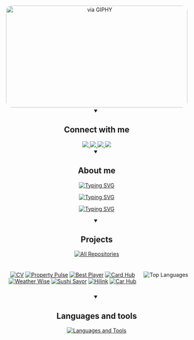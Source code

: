 <div id="social-media" align="center">
    <img src="https://media.giphy.com/media/8coEmqQxL39eMJcey0/giphy.gif" alt="via GIPHY" width="480" height="269" style="border-radius: 15px;" />
  <details open>
    <summary><h2>Connect with me</h2></summary>
    <div id="badges" align="center">
      <a href="https://twitter.com/arturkulembetov">
        <img src="https://img.shields.io/badge/Twitter-1DA1F2?logo=X&logoColor=white&style=for-the-badge" />
      </a>
      <a href="https://www.linkedin.com/in/kulembetov/">
        <img src="https://img.shields.io/badge/LinkedIn-0077B5?logo=linkedin&logoColor=white&style=for-the-badge" />
      </a>
      <a href="https://t.me/artur_kulembetov">
        <img src="https://img.shields.io/badge/Telegram-0088CC?logo=telegram&logoColor=white&style=for-the-badge" />
      </a>
      <a href="mailto:artur_kulembetov@outlook.com">
        <img src="https://img.shields.io/badge/Mail-0078D4?logo=microsoft-outlook&logoColor=white&style=for-the-badge" />
      </a>
    </div>
  </details>
</div>

<div id="about-me" align="center">
  <details open>
    <summary><h2>About me</h2></summary>
    <p align="center">
      <a href="https://git.io/typing-svg">
        <img src="https://readme-typing-svg.demolab.com?font=Fira+Code&duration=501&pause=100&color=1E82F7&center=true&vCenter=true&repeat=false&random=false&width=435&lines=Software+Engineer" alt="Typing SVG" />
      </a>
    </p>
    <p align="center">
<a href="https://git.io/typing-svg">
  <img src="https://readme-typing-svg.demolab.com?font=Fira+Code&duration=3000&color=F7AB0E&center=true&vCenter=true&random=true&width=435&lines=Hi%2C+I'm+Artur;Working+at+an+AI+startup;Living+in+Bangkok;Pursuing+a+CS+degree;Attending+tech+meetups+regularly;Networking+with+tech+enthusiasts;Building+scalable+web+applications;Passionate+about+web+development" alt="Typing SVG" />
</a>
    </p>
    <p align="center">
      <a href="https://git.io/typing-svg"><img src="https://readme-typing-svg.demolab.com?font=Fira+Code&duration=501&pause=100&repeat=false&color=79F7AC&center=true&multiline=true&width=500&height=400&lines=Results-driven+web+developer+with;expertise+in+designing+scalable%2C;user-                                                                              centric+applications+and;improving+workflows.+Skilled+in;modern+web+technologies+like+Next.js%2C;TypeScript%2C+and+React%2C+with+a;strong+focus+on+delivering+impactful;solutions+and+exceptional+user;environments%2C+emphasizing;collaboration%2C+code+quality%2C+and;continuous+improvement." alt="Typing SVG" />
      </a>
    </p>
  </details>
</div>

<div id="projects" align="center">
  <details open>
    <summary><h2>Projects</h2></summary>
    <p align="center">
      <a href="https://github.com/kulembetov?tab=repositories&sort=stargazers">
        <img alt="All Repositories" title="All Repositories" src="https://custom-icon-badges.demolab.com/badge/-Click%20Here%20For%20All%20My%20Repositories-1F222E?style=for-the-badge&logoColor=white&logo=repo" />
      </a>
    </p>
    <div style="display: flex; justify-content: space-between; flex-wrap: nowrap; gap: 10px; padding: 10px;">
    <div style="flex: 1; min-width: 300px;">

[![CV](https://github-readme-stats.vercel.app/api/pin/?username=kulembetov&repo=cv&theme=github_dark_dimmed)](https://github.com/kulembetov/cv)
[![Property Pulse](https://github-readme-stats.vercel.app/api/pin/?username=kulembetov&repo=property-pulse&theme=github_dark_dimmed)](https://github.com/kulembetov/property-pulse)
[![Best Player](https://github-readme-stats.vercel.app/api/pin/?username=kulembetov&repo=best-player&theme=github_dark_dimmed)](https://github.com/kulembetov/best-player)
[![Card Hub](https://github-readme-stats.vercel.app/api/pin/?username=kulembetov&repo=card-hub&theme=github_dark_dimmed)](https://github.com/kulembetov/card-hub)
[![Weather Wise](https://github-readme-stats.vercel.app/api/pin/?username=kulembetov&repo=weather-wise&theme=github_dark_dimmed)](https://github.com/kulembetov/weather-wise)
[![Sushi Savor](https://github-readme-stats.vercel.app/api/pin/?username=kulembetov&repo=sushi-savor&theme=github_dark_dimmed)](https://github.com/kulembetov/sushi-savor)
[![Hilink](https://github-readme-stats.vercel.app/api/pin/?username=kulembetov&repo=hilink&theme=github_dark_dimmed)](https://github.com/kulembetov/hilink)
[![Car Hub](https://github-readme-stats.vercel.app/api/pin/?username=kulembetov&repo=car-hub&theme=github_dark_dimmed)](https://github.com/kulembetov/car-hub)
</div>
<div align="center">

![Top Languages](https://github-readme-stats.vercel.app/api/top-langs/?username=kulembetov&hide_progress=true&hide=html,css&theme=github_dark_dimmed)

</div>
</details>
</div>

<div id="languages-and-tools" align="center">
  <details open>
    <summary><h2>Languages and tools</h2></summary>
    <p align="center">
      <a href="https://git.io/typing-svg">
        <img src="https://readme-typing-svg.demolab.com?font=Fira+Code&pause=100&color=F7419B&center=true&vCenter=true&random=true&width=500&lines=JavaScript;React;HTML;CSS;Git;TypeScript;Redux;NextJS;MongoDB;PostgreSQL;Docker;Tailwind+CSS;shadcn%2Fui" alt="Languages and Tools" />
      </a>
    </p>
  </details>
</div>
